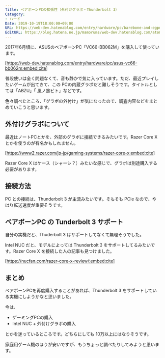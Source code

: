```yaml
---
Title: ベアボーンPCの拡張性（外付けグラボ・Thunderbolt 3）
Category:
- ハード
Date: 2019-10-19T18:00:00+09:00
URL: https://web-dev.hatenablog.com/entry/hardware/pc/barebone-and-egpu
EditURL: https://blog.hatena.ne.jp/mamorums/web-dev.hatenablog.com/atom/entry/26006613448456705
---
```


2017年6月頃に、ASUSのベアボーンPC「VC66-BB062M」を購入して使っています。

[https://web-dev.hatenablog.com/entry/hardware/pc/asus-vc66-bb062m:embed:cite]

普段使いは全く問題なくて、音も静かで気に入っています。ただ、最近プレイしたいゲームが出てきて、この PCの内蔵グラボだと難しそうです。タイトルとしては「ABZU」「 風ノ旅ビト」などです。

色々調べたところ、「グラボの外付け」が気になったので、調査内容などをまとめていこうと思います。


## 外付けグラボについて
最近はノートPCとかを、外部のグラボに接続できるみたいです。Razer Core X とかを使うのが有名かもしれません。

[https://www2.razer.com/jp-jp/gaming-systems/razer-core-x:embed:cite]

Razer Core X はケース（シャーシ？）みたいな感じで、グラボは別途購入する必要があります。


## 接続方法
PC との接続は、Thunderbolt 3 が主流みたいです。そもそも PCIe なので、やはり転送速度が重要そうです。


## ベアボーンPC の Tunderbolt 3 サポート
自分の実機だと、Thuderbolt 3 はサポートしてなくて無理そうでした。

Intel NUC だと、モデルによっては Thunderbolt 3 をサポートしてるみたいです。Razer Core X を接続した人の記事も見つけました。

[https://nucfan.com/razer-core-x-review/:embed:cite]


## まとめ
ベアボーンPCを再度購入することがあれば、Thunderbolt 3 をサポートしている実機にしようかなと思いました。

今は、

- ゲーミングPCの購入
- Intel NUC + 外付けグラボの購入

とかを迷っているところです。どちらにしても 10万以上にはなりそうです。

家庭用ゲーム機のほうが安いですが、もうちょっと調べたりしてみようと思います。
